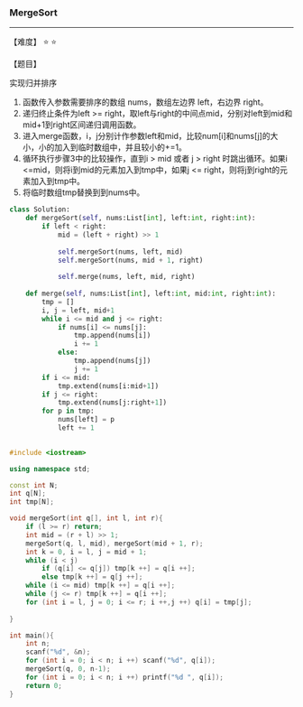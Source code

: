 ### MergeSort

------

【难度】 ⭐ ⭐

【题目】

实现归并排序

1.  函数传入参数需要排序的数组 nums，数组左边界 left，右边界 right。
2.  递归终止条件为left >= right，取left与right的中间点mid，分别对left到mid和mid+1到right区间递归调用函数。
3.  进入merge函数，i，j分别计作参数left和mid，比较num[i]和nums[j]的大小，小的加入到临时数组中，并且较小的+=1。
4.  循环执行步骤3中的比较操作，直到i > mid 或者 j > right 时跳出循环。如果i <=mid，则将i到mid的元素加入到tmp中，如果j <= right，则将j到right的元素加入到tmp中。
5.  将临时数组tmp替换到到nums中。

```python
class Solution:
    def mergeSort(self, nums:List[int], left:int, right:int):
        if left < right:
            mid = (left + right) >> 1
            
            self.mergeSort(nums, left, mid)
            self.mergeSort(nums, mid + 1, right)
            
            self.merge(nums, left, mid, right)
            
    def merge(self, nums:List[int], left:int, mid:int, right:int):
        tmp = []
        i, j = left, mid+1
        while i <= mid and j <= right:
            if nums[i] <= nums[j]:
                tmp.append(nums[i])
                i += 1
            else:
                tmp.append(nums[j])
                j += 1
        if i <= mid:
            tmp.extend(nums[i:mid+1])
        if j <= right:
            tmp.extend(nums[j:right+1])
        for p in tmp:
            nums[left] = p
            left += 1
        
```





```c++
#include <iostream>

using namespace std;

const int N;
int q[N];
int tmp[N];

void mergeSort(int q[], int l, int r){
    if (l >= r) return;
    int mid = (r + l) >> 1;
    mergeSort(q, l, mid), mergeSort(mid + 1, r);
    int k = 0, i = l, j = mid + 1;
    while (i < j)
        if (q[i] <= q[j]) tmp[k ++] = q[i ++];
    	else tmp[k ++] = q[j ++];
    while (i <= mid) tmp[k ++] = q[i ++];
    while (j <= r) tmp[k ++] = q[i ++];
    for (int i = l, j = 0; i <= r; i ++,j ++) q[i] = tmp[j];
    
}

int main(){
    int n;
    scanf("%d", &n);
    for (int i = 0; i < n; i ++) scanf("%d", q[i]);
    mergeSort(q, 0, n-1);
    for (int i = 0; i < n; i ++) printf("%d ", q[i]);
    return 0;
}
```

